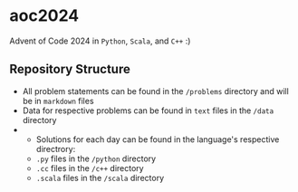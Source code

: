 # aoc2024
Advent of Code 2024 in `Python`, `Scala`, and `C++` :) 

## Repository Structure
- All  problem statements can be found in the `/problems` directory and will be in `markdown` files
- Data for respective problems can be found in `text` files in the `/data` directory
- - Solutions for each day can be found in the language's respective directrory:
  - `.py` files in the `/python` directory
  - `.cc` files in the `/c++` directory
  - `.scala` files in the `/scala` directory
